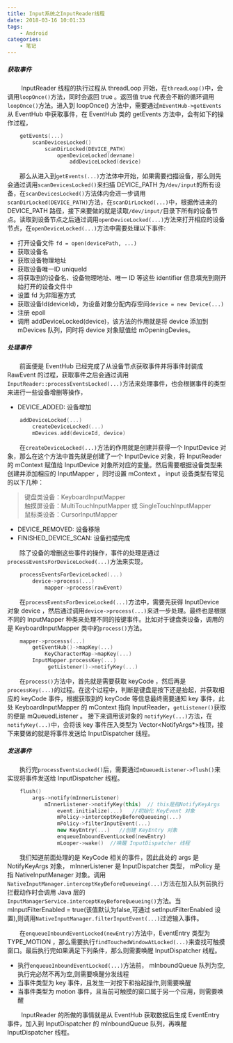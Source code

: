 ```yaml
---
title: Input系统之InputReader线程
date: 2018-03-16 10:01:33
tags:
	- Android
categories:
	- 笔记
---
```


##### 获取事件

&emsp;&emsp; InputReader 线程的执行过程从 threadLoop 开始，在`threadLoop()`中，会调用`loopOnce()`方法，同时会返回 true 。返回值 true 代表会不断的循环调用`loopOnce()`方法。进入到 loopOnce() 方法中，需要通过`mEventHub->getEvents`从 EventHub 中获取事件，在 EventHub 类的 getEvents 方法中，会有如下的操作过程，

```cpp
	getEvents(...)
		scanDevicesLocked()
			scanDirLocked(DEVICE_PATH)
				openDeviceLocked(devname)
					addDeviceLocked(device)
```

&emsp;&emsp;那么从进入到`getEvents(...)`方法体中开始，如果需要扫描设备，那么则先会通过调用`scanDevicesLocked()`来扫描 DEVICE_PATH 为`/dev/input`的所有设备，在`scanDevicesLocked()`方法体内会进一步调用`scanDirLocked(DEVICE_PATH)`方法，在`scanDirLocked(...)`中，根据传进来的 DEVICE_PATH 路径，接下来要做的就是读取`/dev/input/`目录下所有的设备节点。读取到设备节点之后通过调用`openDeviceLocked(...)`方法来打开相应的设备节点，在`openDeviceLocked(...)`方法中需要处理以下事件:

* 打开设备文件 `fd = open(devicePath, ...)`
* 获取设备名
* 获取设备物理地址
* 获取设备唯一ID uniqueId
* 将获取到的设备名、设备物理地址、唯一 ID 等这些 identifier 信息填充到刚开始打开的设备文件中
* 设置 fd 为非阻塞方式
* 获取设备Id(deviceId)，为设备对象分配内存空间`device = new Device(...)`
* 注册 epoll
* 调用 addDeviceLocked(device)，该方法的作用就是将 device 添加到 mDevices 队列，同时将 device 对象赋值给 mOpeningDevies。

##### 处理事件

&emsp;&emsp;前面便是 EventHub 已经完成了从设备节点获取事件并将事件封装成 RawEvent 的过程，获取事件之后会通过调用`InputReader::processEventsLocked(...)`方法来处理事件，也会根据事件的类型来进行一些设备增删等操作，

* DEVICE_ADDED: 设备增加

```cpp
	addDeviceLocked(...)
		createDeviceLocked(...)
		mDevices.add(deviceId, device)
```

&emsp;&emsp;在`createDeviceLocked(...)`方法的作用就是创建并获得一个 InputDevice 对象，那么在这个方法中首先就是创建了一个 InputDevice 对象，将 InputReader 的 mContext 赋值给 InputDevice 对象所对应的变量。然后需要根据设备类型来创建并添加相应的 InputMapper ，同时设置 mContext 。 input 设备类型有常见的以下几种： 

> 键盘类设备：KeyboardInputMapper		
> 触摸屏设备：MultiTouchInputMapper 或 SingleTouchInputMapper		
> 鼠标类设备：CursorInputMapper

* DEVICE_REMOVED: 设备移除
* FINISHED_DEVICE_SCAN: 设备扫描完成

&emsp;&emsp;除了设备的增删这些事件的操作，事件的处理是通过`processEventsForDeviceLocked(...)`方法来实现，

```cpp
	processEventsForDeviceLocked(...)
		device->process(...)
			mapper->process(rawEvent)
```

&emsp;&emsp;在`processEventsForDeviceLocked(...)`方法中，需要先获得 InputDevice 对象 device ，然后通过调用`device->process(...)`来进一步处理。最终也是根据不同的 InputMapper 种类来处理不同的按键事件。比如对于键盘类设备，调用的是 KeyboardInputMapper 类中的`process()`方法。

```cpp
	mapper->processs(...)
		getEventHub()->mapKey(...)
			KeyCharacterMap->mapKey(...)
		InputMapper.processKey(...)
			 getListener()->notifyKey(...)
```

&emsp;&emsp;在`process()`方法中，首先就是需要获取 keyCode ，然后再是`processKey(...)`的过程。在这个过程中，判断是键盘是按下还是抬起，并获取相应的 keyCode 事件，根据获取到的 keyCode 等信息最终需要通知 key 事件，此处 KeyboardInputMapper 的 mContext 指向 InputReader，`getListener()`获取的便是 mQueuedListener 。 接下来调用该对象的 `notifyKey(...)`方法，在`notifyKey(...)`中，会将该 key 事件压入类型为 Vector<NotifyArgs*>栈顶，接下来要做的就是将事件发送给 InputDispatcher 线程。

##### 发送事件

&emsp;&emsp;执行完`processEventsLocked()`后，需要通过`mQueuedListener->flush()`来实现将事件发送给 InputDispatcher 线程。

```cpp
	flush()
		args->notify(mInnerListener)
			mInnerListener->notifyKey(this)  // this是指NotifyKeyArgs
				event.initialize(...)	//初始化 KeyEvent 对象
				mPolicy->interceptKeyBeforeQueueing(...)
				mPolicy->filterInputEvent(...)
				new KeyEntry(...)	//创建 KeyEntry 对象
				enqueueInboundEventLocked(newEntry)
				mLooper->wake()	 //唤醒 InputDispatcher 线程
```

&emsp;&emsp;我们知道前面处理的是 KeyCode 相关的事件，因此此处的 args 是 NotifyKeyArgs 对象， mInnerListener 是 InputDispatcher 类型， mPolicy 是指 NativeInputManager 对象。调用`NativeInputManager.interceptKeyBeforeQueueing(...)`方法在加入队列前执行拦截动作时会调用 Java 层的`InputManagerService.interceptKeyBeforeQueueing()`方法。当 mInputFilterEnabled = true(该值默认为false,可通过 setInputFilterEnabled 设置),则调用`NativeInputManager.filterInputEvent(...)`过滤输入事件。

&emsp;&emsp;在`enqueueInboundEventLocked(newEntry)`方法中，EventEntry 类型为 TYPE_MOTION ，那么需要执行`findTouchedWindowAtLocked(...)`来查找可触摸窗口。最后执行完如果满足下列条件，那么则需要唤醒 InputDispatcher 线程。

* 执行`enqueueInboundEventLocked(...)`方法前， mInboundQueue 队列为空,执行完必然不再为空,则需要唤醒分发线程
* 当事件类型为 key 事件，且发生一对按下和抬起操作,则需要唤醒
* 当事件类型为 motion 事件，且当前可触摸的窗口属于另一个应用，则需要唤醒

&emsp;&emsp; InputReader 的所做的事情就是从 EventHub 获取数据后生成 EventEntry 事件，加入到 InputDispatcher 的 mInboundQueue 队列，再唤醒 InputDispatcher 线程。
